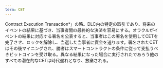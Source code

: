 ```yaml
---
term: CET
---
```

Contract Execution Transaction*」の略。DLC内の特定の取引であり、将来のイベントの結果に基づき、当事者間の最終的な決済を容易にする。オラクルがイベントの結果に対応する署名を公表すると、当事者はこの署名を使用してCETを完了させ、ロックを解除し、当選した当事者に資金を送ります。署名されたCETはその後マイニングされ、勝者はスマートコントラクトの条件に従って支払うべきビットコインを受け取る。異なる結果になった場合に実行されたであろう他のすべての潜在的なCETは時代遅れとなり、放棄される。